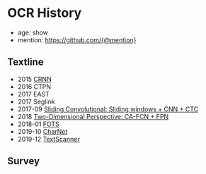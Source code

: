# OCR History

- age: show
- mention: https://github.com/{@mention}

## Textline

- 2015 [CRNN](https://arxiv.org/pdf/1507.05717)
- 2016 CTPN
- 2017 EAST
- 2017 Seglink
- 2017-09 [Sliding Convolutional: Sliding windows + CNN + CTC](https://arxiv.org/pdf/1709.01727.pdf)
- 2018 [Two-Dimensional Perspective: CA-FCN + FPN](https://arxiv.org/pdf/1809.06508.pdf)
- 2018-01 [FOTS](https://arxiv.org/pdf/1801.01671.pdf)
- 2019-10 [CharNet](https://arxiv.org/pdf/1910.07954.pdf)
- 2019-12 [TextScanner](https://arxiv.org/abs/1912.12422)

## Survey


